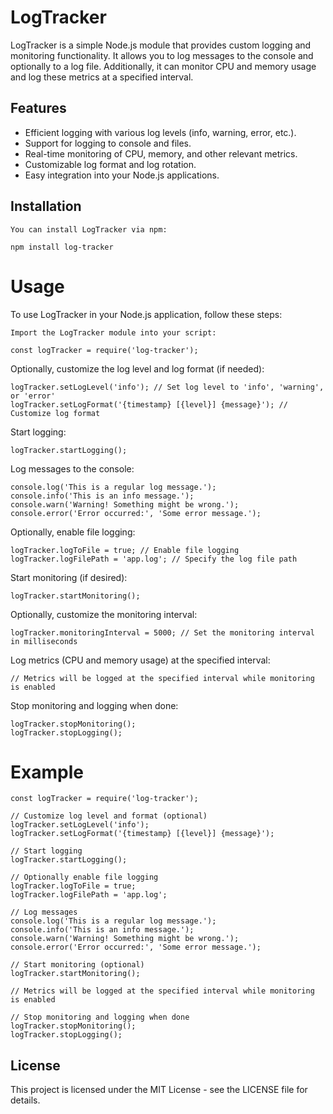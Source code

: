 # LogTracker

LogTracker is a simple Node.js module that provides custom logging and monitoring functionality. It allows you to log messages to the console and optionally to a log file. Additionally, it can monitor CPU and memory usage and log these metrics at a specified interval.

## Features

- Efficient logging with various log levels (info, warning, error, etc.).
- Support for logging to console and files.
- Real-time monitoring of CPU, memory, and other relevant metrics.
- Customizable log format and log rotation.
- Easy integration into your Node.js applications.

## Installation

    You can install LogTracker via npm:

    npm install log-tracker

# Usage

To use LogTracker in your Node.js application, follow these steps:

    Import the LogTracker module into your script:

    const logTracker = require('log-tracker');

Optionally, customize the log level and log format (if needed):

    logTracker.setLogLevel('info'); // Set log level to 'info', 'warning', or 'error'
    logTracker.setLogFormat('{timestamp} [{level}] {message}'); // Customize log format

Start logging:

    logTracker.startLogging();



Log messages to the console:

    console.log('This is a regular log message.');
    console.info('This is an info message.');
    console.warn('Warning! Something might be wrong.');
    console.error('Error occurred:', 'Some error message.');


Optionally, enable file logging:

    logTracker.logToFile = true; // Enable file logging
    logTracker.logFilePath = 'app.log'; // Specify the log file path


Start monitoring (if desired):

    logTracker.startMonitoring();

Optionally, customize the monitoring interval:

    logTracker.monitoringInterval = 5000; // Set the monitoring interval in milliseconds


Log metrics (CPU and memory usage) at the specified interval:

    // Metrics will be logged at the specified interval while monitoring is enabled


Stop monitoring and logging when done:

    logTracker.stopMonitoring();
    logTracker.stopLogging();


# Example

    const logTracker = require('log-tracker');

    // Customize log level and format (optional)
    logTracker.setLogLevel('info');
    logTracker.setLogFormat('{timestamp} [{level}] {message}');

    // Start logging
    logTracker.startLogging();

    // Optionally enable file logging
    logTracker.logToFile = true;
    logTracker.logFilePath = 'app.log';

    // Log messages
    console.log('This is a regular log message.');
    console.info('This is an info message.');
    console.warn('Warning! Something might be wrong.');
    console.error('Error occurred:', 'Some error message.');

    // Start monitoring (optional)
    logTracker.startMonitoring();

    // Metrics will be logged at the specified interval while monitoring is enabled

    // Stop monitoring and logging when done
    logTracker.stopMonitoring();
    logTracker.stopLogging();


## License
This project is licensed under the MIT License - see the LICENSE file for details.
